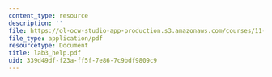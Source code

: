 ```yaml
---
content_type: resource
description: ''
file: https://ol-ocw-studio-app-production.s3.amazonaws.com/courses/11-204-planning-communications-and-digital-media-fall-2004/339d49dff23aff5f7e867c9bdf9809c9_lab3_help.pdf
file_type: application/pdf
resourcetype: Document
title: lab3_help.pdf
uid: 339d49df-f23a-ff5f-7e86-7c9bdf9809c9
---
```

